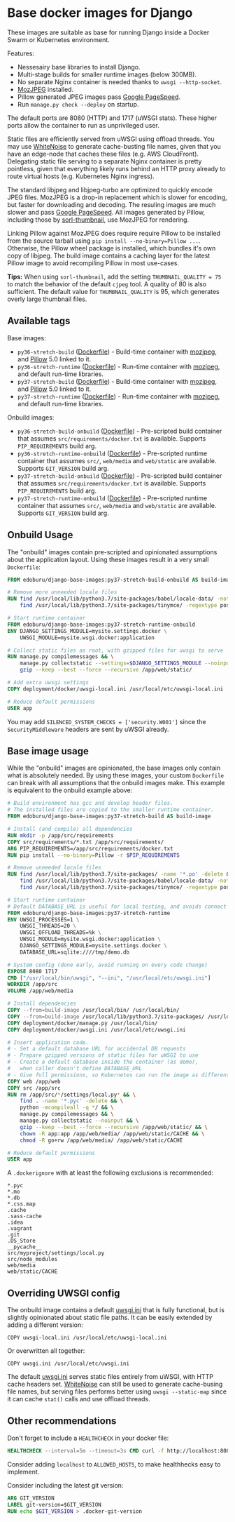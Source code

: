 Base docker images for Django
=============================

These images are suitable as base for running Django inside a Docker Swarm or Kubernetes environment.

Features:

* Nessesairy base libraries to install Django.
* Multi-stage builds for smaller runtime images (below 300MB).
* No separate Nginx container is needed thanks to `uwsgi --http-socket`.
* [MozJPEG](https://github.com/mozilla/mozjpeg) installed.
* Pillow generated JPEG images pass [Google PageSpeed](https://developers.google.com/speed/pagespeed/insights/).
* Run `manage.py check --deploy` on startup.

The default ports are 8080 (HTTP) and 1717 (uWSGI stats). These higher ports allow the container to run as unprivileged user.

Static files are efficiently served from uWSGI using offload threads. You may use [WhiteNoise](http://whitenoise.evans.io/) to generate cache-busting file names, given that you have an edge-node that caches these files (e.g. AWS CloudFront). Delegating static file serving to a separate Nginx container is pretty pointless, given that everything likely runs behind an HTTP proxy already to route virtual hosts (e.g. Kubernetes Nginx ingress).

The standard libjpeg and libjpeg-turbo are optimized to quickly encode JPEG files. MozJPEG is a drop-in replacement which is slower for encoding, but faster for downloading and decoding. The resuling images are much slower and pass [Google PageSpeed](https://developers.google.com/speed/pagespeed/insights/). All images generated by Pillow, including those by [sorl-thumbnail](https://github.com/jazzband/sorl-thumbnail), use MozJPEG for rendering.

Linking Pillow against MozJPEG does require require Pillow to be installed from the source tarball using `pip install --no-binary=Pillow ...`. Otherwise, the Pillow wheel package is installed, which bundles it's own copy of libjpeg. The build image contains a caching layer for the latest Pillow image to avoid recompiling Pillow in most use-cases.

**Tips:** When using `sorl-thumbnail`, add the setting `THUMBNAIL_QUALITY = 75` to match the behavior of the default `cjpeg` tool. A quality of 80 is also sufficient. The default value for `THUMBNAIL_QUALITY` is 95, which generates overly large thumbnail files.


Available tags
--------------

Base images:

- `py36-stretch-build` ([Dockerfile](https://github.com/edoburu/docker-django-base-image/blob/master/py36-stretch-build/Dockerfile)) - Build-time container with [mozjpeg](https://github.com/mozilla/mozjpeg), and [Pillow](https://python-pillow.org/) 5.0 linked to it.
- `py36-stretch-runtime` ([Dockerfile](https://github.com/edoburu/docker-django-base-image/blob/master/py36-stretch-runtime/Dockerfile)) - Run-time container with [mozjpeg](https://github.com/mozilla/mozjpeg), and default run-time libraries.
- `py37-stretch-build` ([Dockerfile](https://github.com/edoburu/docker-django-base-image/blob/master/py37-stretch-build/Dockerfile)) - Build-time container with [mozjpeg](https://github.com/mozilla/mozjpeg), and [Pillow](https://python-pillow.org/) 5.0 linked to it.
- `py37-stretch-runtime` ([Dockerfile](https://github.com/edoburu/docker-django-base-image/blob/master/py37-stretch-runtime/Dockerfile)) - Run-time container with [mozjpeg](https://github.com/mozilla/mozjpeg), and default run-time libraries.

Onbuild images:

- `py36-stretch-build-onbuild` ([Dockerfile](https://github.com/edoburu/docker-django-base-image/blob/master/py36-stretch-build/onbuild/Dockerfile)) - Pre-scripted build container that assumes `src/requirements/docker.txt` is available. Supports `PIP_REQUIREMENTS` build arg.
- `py36-stretch-runtime-onbuild` ([Dockerfile](https://github.com/edoburu/docker-django-base-image/blob/master/py36-stretch-runtime/onbuild/Dockerfile)) - Pre-scripted runtime container that assumes `src/`, `web/media` and `web/static` are available. Supports `GIT_VERSION` build arg.
- `py37-stretch-build-onbuild` ([Dockerfile](https://github.com/edoburu/docker-django-base-image/blob/master/py37-stretch-build/onbuild/Dockerfile)) - Pre-scripted build container that assumes `src/requirements/docker.txt` is available. Supports `PIP_REQUIREMENTS` build arg.
- `py37-stretch-runtime-onbuild` ([Dockerfile](https://github.com/edoburu/docker-django-base-image/blob/master/py37-stretch-runtime/onbuild/Dockerfile)) - Pre-scripted runtime container that assumes `src/`, `web/media` and `web/static` are available. Supports `GIT_VERSION` build arg.


Onbuild Usage
-------------

The "onbuild" images contain pre-scripted and opinionated assumptions about the application layout.
Using these images result in a very small ``Dockerfile``:

```dockerfile
FROM edoburu/django-base-images:py37-stretch-build-onbuild AS build-image

# Remove more unneeded locale files
RUN find /usr/local/lib/python3.7/site-packages/babel/locale-data/ -not -name 'en*' -not -name 'nl*' -name '*.dat' -delete && \
    find /usr/local/lib/python3.7/site-packages/tinymce/ -regextype posix-egrep -not -regex '.*/langs/(en|nl).*\.js' -wholename '*/langs/*.js' -delete

# Start runtime container
FROM edoburu/django-base-images:py37-stretch-runtime-onbuild
ENV DJANGO_SETTINGS_MODULE=mysite.settings.docker \
    UWSGI_MODULE=mysite.wsgi.docker:application

# Collect static files as root, with gzipped files for uwsgi to serve
RUN manage.py compilemessages && \
    manage.py collectstatic --settings=$DJANGO_SETTINGS_MODULE --noinput && \
    gzip --keep --best --force --recursive /app/web/static/

# Add extra uwsgi settings
COPY deployment/docker/uwsgi-local.ini /usr/local/etc/uwsgi-local.ini

# Reduce default permissions
USER app
```

You may add `SILENCED_SYSTEM_CHECKS = ['security.W001']` since the `SecurityMiddleware` headers are sent by uWSGI already.


Base image usage
----------------

While the "onbuild" images are opinionated, the base images only contain what is absolutely needed. By using these images, your custom `Dockerfile` can break with all assumptions that the onbuild images make. This example is equivalent to the onbuild example above:

```dockerfile
# Build environment has gcc and develop header files.
# The installed files are copied to the smaller runtime container.
FROM edoburu/django-base-images:py37-stretch-build AS build-image

# Install (and compile) all dependencies
RUN mkdir -p /app/src/requirements
COPY src/requirements/*.txt /app/src/requirements/
ARG PIP_REQUIREMENTS=/app/src/requirements/docker.txt
RUN pip install --no-binary=Pillow -r $PIP_REQUIREMENTS

# Remove unneeded locale files
RUN find /usr/local/lib/python3.7/site-packages/ -name '*.po' -delete && \
    find /usr/local/lib/python3.7/site-packages/babel/locale-data/ -not -name 'en*' -not -name 'nl*' -name '*.dat' -delete && \
    find /usr/local/lib/python3.7/site-packages/tinymce/ -regextype posix-egrep -not -regex '.*/langs/(en|nl).*\.js' -wholename '*/langs/*.js' -delete

# Start runtime container
# Default DATABASE_URL is useful for local testing, and avoids connect timeouts for `manage.py`.
FROM edoburu/django-base-images:py37-stretch-runtime
ENV UWSGI_PROCESSES=1 \
    UWSGI_THREADS=20 \
    UWSGI_OFFLOAD_THREADS=%k \
    UWSGI_MODULE=mysite.wsgi.docker:application \
    DJANGO_SETTINGS_MODULE=mysite.settings.docker \
    DATABASE_URL=sqlite:////tmp/demo.db

# System config (done early, avoid running on every code change)
EXPOSE 8080 1717
CMD ["/usr/local/bin/uwsgi", "--ini", "/usr/local/etc/uwsgi.ini"]
WORKDIR /app/src
VOLUME /app/web/media

# Install dependencies
COPY --from=build-image /usr/local/bin/ /usr/local/bin/
COPY --from=build-image /usr/local/lib/python3.7/site-packages/ /usr/local/lib/python3.7/site-packages/
COPY deployment/docker/manage.py /usr/local/bin/
COPY deployment/docker/uwsgi.ini /usr/local/etc/uwsgi.ini

# Insert application code.
# - Set a default database URL for accidental DB requests
# - Prepare gzipped versions of static files for uWSGI to use
# - Create a default database inside the container (as demo),
#   when caller doesn't define DATABASE_URL
# - Give full permissions, so Kubernetes can run the image as different user
COPY web /app/web
COPY src /app/src
RUN rm /app/src/*/settings/local.py* && \
    find . -name '*.pyc' -delete && \
    python -mcompileall -q */ && \
    manage.py compilemessages && \
    manage.py collectstatic --noinput && \
    gzip --keep --best --force --recursive /app/web/static/ && \
    chown -R app:app /app/web/media/ /app/web/static/CACHE && \
    chmod -R go+rw /app/web/media/ /app/web/static/CACHE

# Reduce default permissions
USER app
```

A `.dockerignore` with at least the following exclusions is recommended:

```
*.pyc
*.mo
*.db
*.css.map
.cache
.sass-cache
.idea
.vagrant
.git
.DS_Store
__pycache__
src/myproject/settings/local.py
src/node_modules
web/media
web/static/CACHE
```

Overriding UWSGI config
-----------------------

The onbuild image contains a default [uwsgi.ini](https://github.com/edoburu/docker-django-base-images/blob/master/py37-stretch-runtime/onbuild/uwsgi.ini) that is fully functional, but is slightly opinionated about static file paths. It can be easily extended by adding a different version:

```
COPY uwsgi-local.ini /usr/local/etc/uwsgi-local.ini
```

Or overwritten all together:

```
COPY uwsgi.ini /usr/local/etc/uwsgi.ini
```

The default [uwsgi.ini](https://github.com/edoburu/docker-django-base-images/blob/master/py37-stretch-runtime/onbuild/uwsgi.ini) serves static files entirely from uWSGI, with HTTP cache headers set. [WhiteNoise](http://whitenoise.evans.io/) can still be used to generate cache-busing file names, but serving files performs better using `uwsgi --static-map` since it can cache ``stat()`` calls and use offload threads.


Other recommendations
---------------------

Don't forget to include a `HEALTHCHECK` in your docker file:

```dockerfile
HEALTHCHECK --interval=5m --timeout=3s CMD curl -f http://localhost:8080/api/healthcheck/ || exit 1
```

Consider adding `localhost` to `ALLOWED_HOSTS`, to make healthhecks easy to implement.

Consider including the latest git version:

```dockerfile
ARG GIT_VERSION
LABEL git-version=$GIT_VERSION
RUN echo $GIT_VERSION > .docker-git-version
```
